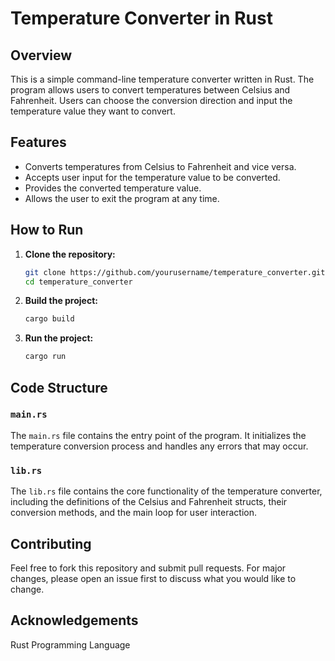 # Temperature Converter in Rust

## Overview

This is a simple command-line temperature converter written in Rust. The program allows users to convert temperatures between Celsius and Fahrenheit. Users can choose the conversion direction and input the temperature value they want to convert.

## Features

- Converts temperatures from Celsius to Fahrenheit and vice versa.
- Accepts user input for the temperature value to be converted.
- Provides the converted temperature value.
- Allows the user to exit the program at any time.

## How to Run

1. **Clone the repository:**
    ```sh
    git clone https://github.com/yourusername/temperature_converter.git
    cd temperature_converter
    ```

2. **Build the project:**
    ```sh
    cargo build
    ```

3. **Run the project:**
    ```sh
    cargo run
    ```

## Code Structure

### `main.rs`

The `main.rs` file contains the entry point of the program. It initializes the temperature conversion process and handles any errors that may occur.

### `lib.rs`
The `lib.rs` file contains the core functionality of the temperature converter, including the definitions of the Celsius and Fahrenheit structs, their conversion methods, and the main loop for user interaction.

## Contributing
Feel free to fork this repository and submit pull requests. For major changes, please open an issue first to discuss what you would like to change.

## Acknowledgements
Rust Programming Language